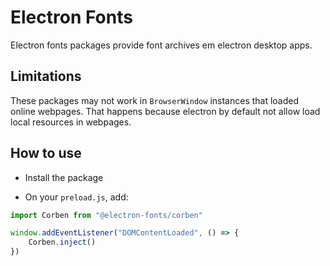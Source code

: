 # Electron Fonts

Electron fonts packages provide font archives em electron desktop apps.

## Limitations

These packages may not work in `BrowserWindow` instances that loaded online webpages. That happens because electron by default not allow load local resources in webpages.

## How to use

* Install the package

* On your `preload.js`, add:

```ts
import Corben from "@electron-fonts/corben"

window.addEventListener("DOMContentLoaded", () => {
    Corben.inject()
})
```